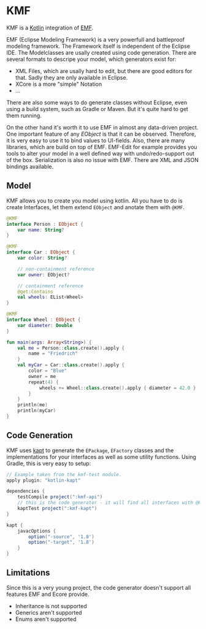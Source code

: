# KMF

KMF is a [Kotlin](https://kotlinlang.org/) integration of [EMF](https://github.com/eclipse/emf).

EMF (Eclipse Modeling Framework) is a very powerfull and battleproof modeling framework. The Framework itself is independent of the Eclipse IDE. The Modelclasses are usally created using code generation. There are several formats to descripe your model, which generators exist for:

- XML Files, which are usally hard to edit, but there are good editors for that. Sadly they are only available in Eclipse.
- XCore is a more "simple" Notation
- ...

There are also some ways to do generate classes without Eclipse, even using a build system, such as Gradle or Maven. But it's quite hard to get them running.

On the other hand it's worth it to use EMF in almost any data-driven project. One important feature of any *EObject* is that it can be observed. Therefore, it is very easy to use it to bind values to UI-fields. Also, there are many libraries, which are build on top of EMF. EMF-Edit for example provides you tools to alter your model in a well defined way with undo/redo-support out of the box. Serialization is also no issue with EMF. There are XML and JSON bindings available.

## Model

KMF allows you to create you model using kotlin. All you have to do is create Interfaces, let them extend `EObject` and anotate them with `@KMF`.

```kotlin
@KMF
interface Person : EObject {
    var name: String?
}

@KMF
interface Car : EObject {
    var color: String?

    // non-containment reference
    var owner: EObject?

    // containment reference
    @get:Contains
    val wheels: EList<Wheel>
}

@KMF
interface Wheel : EObject {
    var diameter: Double
}

fun main(args: Array<String>) {
    val me = Person::class.create().apply {
        name = "Friedrich"
    }
    val myCar = Car::class.create().apply {
        color = "Blue"
        owner = me
        repeat(4) {
            wheels += Wheel::class.create().apply { diameter = 42.0 }
        }
    }
    println(me)
    println(myCar)
}
```

## Code Generation

KMF uses [kapt](https://kotlinlang.org/docs/reference/kapt.html) to generate the `EPackage`, `EFactory` classes and the implementations for your interfaces as well as some utility functions. Using Gradle, this is very easy to setup:

```groovy
// Example taken from the kmf-test module.
apply plugin: "kotlin-kapt"

dependencies {
    testCompile project(":kmf-api")
    // this is the code generator - it will find all interfaces with @KMF automatically
    kaptTest project(":kmf-kapt")
}

kapt {
    javacOptions {
        option("-source", '1.8')
        option("-target", '1.8')
    }
}
```

## Limitations

Since this is a very young project, the code generator doesn't support all features EMF and Ecore provide.
- Inheritance is not supported
- Generics aren't supported
- Enums aren't supported
